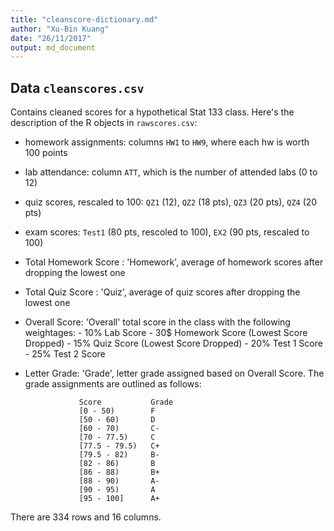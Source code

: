 ```yaml
---
title: "cleanscore-dictionary.md"
author: "Xu-Bin Kuang"
date: "26/11/2017"
output: md_document
---
```


## Data `cleanscores.csv`

Contains cleaned scores for a hypothetical Stat 133 class.
Here's the description of the R objects in `rawscores.csv`:

- homework assignments: columns `HW1` to `HW9`, where each hw is worth 100 points
- lab attendance: column `ATT`, which is the number of attended labs (0 to 12)
- quiz scores, rescaled to 100: `QZ1` (12), `QZ2` (18 pts), `QZ3` (20 pts), `QZ4` (20 pts)
- exam scores: `Test1` (80 pts, rescoled to 100), `EX2` (90 pts, rescaled to 100)
- Total Homework Score : 'Homework', average of homework scores after dropping the lowest one
- Total Quiz Score : 'Quiz', average of quiz scores after dropping the lowest one
- Overall Score: 'Overall' total score in the class with the following weightages:
                  - 10% Lab Score
                  - 30$ Homework Score (Lowest Score Dropped)
                  - 15% Quiz Score (Lowest Score Dropped)
                  - 20% Test 1 Score
                  - 25% Test 2 Score
- Letter Grade: 'Grade', letter grade assigned based on Overall Score. The grade assignments are                  outlined as follows:

                  Score           Grade
                  [0 - 50)        F
                  [50 - 60)       D
                  [60 - 70)       C-
                  [70 - 77.5)     C
                  [77.5 - 79.5)   C+
                  [79.5 - 82)     B-
                  [82 - 86)       B
                  [86 - 88)       B+
                  [88 - 90)       A-
                  [90 - 95)       A
                  [95 - 100]      A+
                  
There are 334 rows and 16 columns.